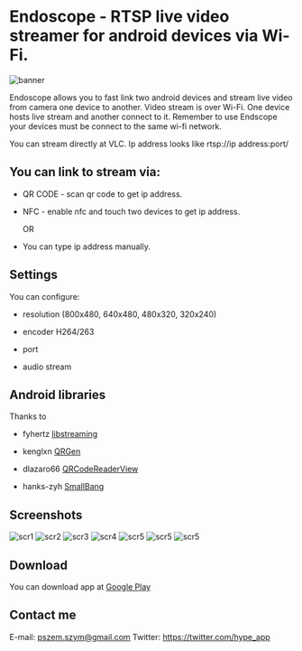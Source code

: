 # Endoscope - RTSP live video streamer for android devices via Wi-Fi.

![banner](https://s32.postimg.org/rsfitgp9x/endoscope_banner.png)


Endoscope allows you to fast link two android devices and stream live video from camera one device to another. Video stream is over Wi-Fi. One device hosts live stream and another connect to it. Remember to use Endscope your devices must be connect to the same wi-fi network.

You can stream directly at VLC. Ip address looks like rtsp://ip address:port/

## You can link to stream via:

- QR CODE - scan qr code to get ip address.

- NFC - enable nfc and touch two devices to get ip address.

  OR

- You can type ip address manually.

## Settings

You can configure:

- resolution 
(800x480, 640x480,
480x320,
320x240)

- encoder H264/263

- port

- audio stream

## Android libraries

Thanks to

- fyhertz [libstreaming](https://github.com/fyhertz/libstreaming)

- kenglxn [QRGen](https://github.com/kenglxn/QRGen)

- dlazaro66 [QRCodeReaderView](https://github.com/dlazaro66/QRCodeReaderView)

- hanks-zyh [SmallBang](https://github.com/hanks-zyh/SmallBang)


## Screenshots

![scr1](https://s31.postimg.org/tlnf27c97/scr10.png) 
![scr2](https://s31.postimg.org/melq6c1cb/scr3.png) 
![scr3](https://s31.postimg.org/uvl8h9617/scr1.png) 
![scr4](https://s31.postimg.org/9ohht8te3/scr7.png) 
![scr5](https://s31.postimg.org/a2itsudhn/scr8.png) 
![scr5](https://s32.postimg.org/4gij8qz6d/scr6.png) 
![scr5](https://s32.postimg.org/uasbyiz6d/scr4.png) 

## Download

You can download app at [Google Play](https://play.google.com/store/apps/details?id=pl.hypeapp.endoscope)

## Contact me

E-mail: pszem.szym@gmail.com
Twitter: https://twitter.com/hype_app



